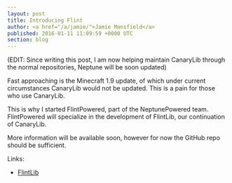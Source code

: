 ```yaml
---
layout: post
title: Introducing Flint
author: <a href="/a/jamie/">Jamie Mansfield</a>
published: 2016-01-11 11:09:59 +0000 UTC
section: blog
---
```

<p>(EDIT: Since writing this post, I am now helping maintain CanaryLib through the normal repositories, Neptune will be soon updated)</p>

<p>Fast approaching is the Minecraft 1.9 update, of which under current circumstances CanaryLib would not be updated. This is a pain for those who use CanaryLib.</p>

<p>This is why I started FlintPowered, part of the NeptunePowered team. FlintPowered will specialize in the development of FlintLib, our continuation of CanaryLib.</p>

<p>More information will be available soon, however for now the GitHub repo should be sufficient.</p>

<p>Links:</p>

<ul>
<li><a href="https://github.com/FlintPowered/FlintLib">FlintLib</a></li>
</ul>
